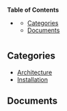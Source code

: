 <!-- START doctoc generated TOC please keep comment here to allow auto update -->
<!-- DON'T EDIT THIS SECTION, INSTEAD RE-RUN doctoc TO UPDATE -->
**Table of Contents**

- [](#)
  - [Categories](#categories)
  - [Documents](#documents)

<!-- END doctoc generated TOC please keep comment here to allow auto update -->

# 


## Categories
- [Architecture](./Architecture/index.md)
- [Installation](./Installation/index.md)

## Documents
